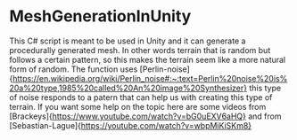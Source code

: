 # MeshGenerationInUnity
This C# script is meant to be used in Unity and it can generate a procedurally generated mesh. In other words terrain that is random but follows a certain pattern, so this makes the terrain seem like a more natural form of random. The function uses [Perlin-noise]{https://en.wikipedia.org/wiki/Perlin_noise#:~:text=Perlin%20noise%20is%20a%20type,1985%20called%20An%20image%20Synthesizer} this type of noise responds to a patern that can help us with creating this type of terrain. If you want some help on the topic here are some videos from [Brackeys]{https://www.youtube.com/watch?v=bG0uEXV6aHQ} and from [Sebastian-Lague]{https://youtube.com/watch?v=wbpMiKiSKm8}

